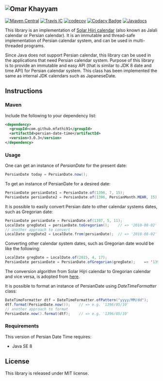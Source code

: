 ![Omar Khayyam](http://uupload.ir/files/hbl_untitled.jpg)
----------------------------------------------------
[![Maven Central](https://maven-badges.herokuapp.com/maven-central/com.github.mfathi91/persian-date-time/badge.svg)](http://search.maven.org/#search|ga|1|com.github.mfathi91)
[![Travis IC](https://travis-ci.org/mfathi91/persian-date-time.svg?branch=master)](https://travis-ci.org/mfathi91/persian-date-time)
[![codecov](https://codecov.io/gh/mfathi91/persian-date-time/branch/master/graph/badge.svg)](https://codecov.io/gh/mfathi91/persian-date-time)
[![Codacy Badge](https://api.codacy.com/project/badge/Grade/47c6af41e1fe49c3adad26a5629314cd)](https://www.codacy.com/app/mfathi91/persian-date-time?utm_source=github.com&amp;utm_medium=referral&amp;utm_content=mfathi91/persian-date-time&amp;utm_campaign=Badge_Grade)
[![Javadocs](http://javadoc.io/badge/com.github.mfathi91/persian-date-time.svg?color=brightgreen)](http://javadoc.io/doc/com.github.mfathi91/persian-date-time)



This library is an implementation of [Solar Hijri calendar](https://en.wikipedia.org/wiki/Solar_Hijri_calendar) (also known as Jalali calendar or Persian calendar). It is an immutable and thread-safe implementation of Persian calendar system, and can be used in multi-threaded programs.

Since Java does not support Persian calendar, this library can be used in the applications that need Persian calendar system. Purpose of this library is to provide an immutable and easy API (that is similar to JDK 8 date and time API) for Persian calendar system. This class has been implemented the same as internal JDK calendars such as JapaneseDate.

## Instructions

### Maven
Include the following to your dependency list:
```xml
<dependency>
  <groupId>com.github.mfathi91</groupId>
  <artifactId>persian-date-time</artifactId>
  <version>3.0.3</version>
</dependency>
```

### Usage
One can get an instance of _PersianDate_ for the present date:
```java
PersianDate today = PersianDate.now();
```

To get an instance of PersianDate for a desired date:
```java
PersianDate persianDate1 = PersianDate.of(1396, 7, 15);
PersianDate persianDate2 = PersianDate.of(1396, PersianMonth.MEHR, 15);
```

It is possible to easily convert Persian date to other calendar systems dates, such as Gregorian date:
```java
PersianDate persianDate = PersianDate.of(1397, 5, 11);
LocalDate gregDate1 = persianDate.toGregorian();    // => '2018-08-02'
// another approach to convert
LocalDate gregDate2 = LocalDate.from(persianDate);  // => '2018-08-02'
```
Converting other calendar system dates, such as Gregorian date would be like the following:
```java
LocalDate gregDate = LocalDate.of(2015, 4, 17);
PersianDate persianDate = PersianDate.ofGregorian(gregDate);    => '1394/01/28'
```
The conversion algorithm from Solar Hijri calendar to Gregorian calendar and vice versa, is adopted from [here](http://www.fourmilab.ch/documents/calendar/).

It is possible to format an instance of PersianDate using _DateTimeFormatter_ class:
```java
DateTimeFormatter dtf = DateTimeFormatter.ofPattern("yyyy/MM/dd");
dtf.format(PersianDate.now());    // => e.g. '1396/05/10'
// another approach to format
PersianDate.now().format(dtf);    // => e.g. '1396/05/10'
```

### Requirements
This version of Persian Date Time requires:
 * Java SE 8

## License
This library is released under MIT license.